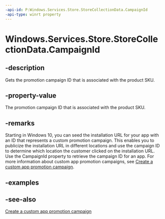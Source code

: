 ```yaml
---
-api-id: P:Windows.Services.Store.StoreCollectionData.CampaignId
-api-type: winrt property
---
```


<!-- Property syntax
public string CampaignId { get; }
-->

# Windows.Services.Store.StoreCollectionData.CampaignId

## -description
Gets the promotion campaign ID that is associated with the product SKU.

## -property-value
The promotion campaign ID that is associated with the product SKU.

## -remarks
Starting in Windows 10, you can seed the installation URL for your app with an ID that represents a custom promotion campaign. This enables you to publicize the installation URL in different locations and use the campaign ID to determine which location the customer clicked on the installation URL. Use the CampaignId property to retrieve the campaign ID for an app. For more information about custom app promotion campaigns, see [Create a custom app promotion campaign](https://msdn.microsoft.com/windows/uwp/publish/create-a-custom-app-promotion-campaign).

## -examples

## -see-also
[Create a custom app promotion campaign](https://msdn.microsoft.com/windows/uwp/publish/create-a-custom-app-promotion-campaign)

